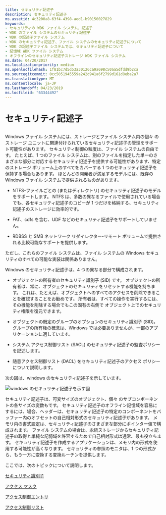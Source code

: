 ```yaml
---
title: セキュリティ記述子
description: セキュリティ記述子
ms.assetid: 4c3200a8-63f4-4398-aed1-b90150027829
keywords:
- セキュリティの WDK ファイル システム、記述子
- WDK のファイル システムのセキュリティ記述子
- WDK の記述子ファイル システム
- WDK のセキュリティ記述子、ファイル システムのセキュリティ記述子について
- WDK の記述子ファイル システムでは、セキュリティ記述子について
- 記憶域 WDK ファイル システム
- オフラインのセキュリティ記述子ストレージ WDK ファイル システム
ms.date: 04/20/2017
ms.localizationpriority: medium
ms.openlocfilehash: 1f81bc7d5d53a30126ca9a698c50aa5dfdd9b2ca
ms.sourcegitcommit: 0cc5051945559a242d941a6f2799d161d8eba2a7
ms.translationtype: MT
ms.contentlocale: ja-JP
ms.lasthandoff: 04/23/2019
ms.locfileid: "63344492"
---
```

# <a name="security-descriptors"></a>セキュリティ記述子


## <span id="ddk_security_descriptors_if"></span><span id="DDK_SECURITY_DESCRIPTORS_IF"></span>


Windows ファイル システムには、ストレージとファイル システム内の個々 のストレージ ユニットに関連付けられているセキュリティ記述子の管理をサポート可能性があります。 セキュリティ制御の粒度は、ファイル システムの自由です。 たとえば、1 つのファイル システムは、別のファイルを指定した単一のさまざまな部分に対応するセキュリティ記述子を提供する可能性があります、特定のストレージ ボリューム上のすべてをカバーする 1 つのセキュリティ記述子を保持する場合もあります。 ほとんどの開発者が満足するモデルには、既存の Windows ファイル システムで提供されるものがあります。

-   NTFS-ファイルごとの (またはディレクトリ) のセキュリティ記述子のモデルをサポートします。 NTFS は、多数の異なるファイルで使用されている場合でも、各セキュリティ記述子のコピーが 1 つだけを格納する、セキュリティ記述子のストレージに効率的です。

-   FAT、cdfs を含む、UDF などのセキュリティ記述子をサポートしていません。

-   RDBSS と SMB ネットワーク リダイレクター-リモート ボリュームで提供される比較可能なサポートを提供します。

ただし、これらのファイル システムは、ファイル システムの Windows セキュリティのすべての可能な実装は関係ありません。

Windows のセキュリティ記述子は、4 つの異なる部分で構成されます。

-   オブジェクトの所有者のセキュリティ識別子 (SID) です。 オブジェクトの所有者は、常に、オブジェクトのセキュリティをリセットする機能を持ちます。 これは、たとえば、オブジェクトへのすべてのアクセスを削除できることを確認することをお勧めです。 所有者は、すべての操作を実行するには、その機能を削除する場合でもこの固有の右側で オブジェクト上でのセキュリティ権限を復元できます。

-   オブジェクトの既定のグループのオプションのセキュリティ識別子 (SID)。 グループの所有権の概念は、Windows では必要ありませんが、一部のアプリケーションに適しています。

-   システム アクセス制御リスト (SACL) のセキュリティ記述子の監査ポリシーを記述します。

-   随意アクセス制御リスト (DACL) をセキュリティ記述子のアクセス ポリシーについて説明します。

次の図は、windows のセキュリティ記述子を示しています。

![windows のセキュリティ記述子を示す図](images/fssecurity-01.png)

セキュリティ記述子は、可変サイズのオブジェクト、個々 のサブコンポーネントの各サイズの変数もです。 セキュリティ記述子のオフライン記憶域を容易にするには、場合、ヘッダーは、セキュリティ記述子の特定のコンポーネントをバッファー内のオフセットの自己相対形式のセキュリティ記述子があります。 メモリ内の書式設定は、セキュリティ記述子のさまざまな部分にポインター値で構成されます。 ファイル システムの場合は、永続ストレージからセキュリティ記述子の取得と単純な記憶域を許容するためで自己相対形式は通常、最も役立ちます。 セキュリティ記述子を作成するアプリケーションは、メモリ内の形式を使用する可能性が高くなります。 セキュリティの参照のモニタは、1 つの形式から、もう一方に変換する変換ルーチンを提供します。

ここでは、次のトピックについて説明します。

[セキュリティ識別子](security-identifier.md)

[アクセス マスク](access-mask.md)

[アクセス制御エントリ](access-control-entry.md)

[アクセス制御リスト](access-control-list.md)

 

 




